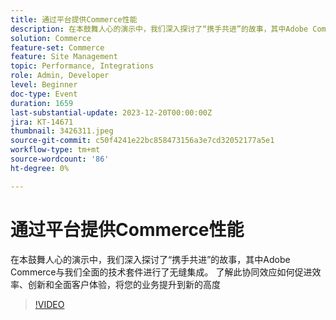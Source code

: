 ```yaml
---
title: 通过平台提供Commerce性能
description: 在本鼓舞人心的演示中，我们深入探讨了“携手共进”的故事，其中Adobe Commerce与我们全面的技术套件进行了无缝集成。 了解此协同效应如何促进效率、创新和全面客户体验，将您的业务提升到新的高度
solution: Commerce
feature-set: Commerce
feature: Site Management
topic: Performance, Integrations
role: Admin, Developer
level: Beginner
doc-type: Event
duration: 1659
last-substantial-update: 2023-12-20T00:00:00Z
jira: KT-14671
thumbnail: 3426311.jpeg
source-git-commit: c50f4241e22bc858473156a3e7cd32052177a5e1
workflow-type: tm+mt
source-wordcount: '86'
ht-degree: 0%

---
```



# 通过平台提供Commerce性能

在本鼓舞人心的演示中，我们深入探讨了“携手共进”的故事，其中Adobe Commerce与我们全面的技术套件进行了无缝集成。 了解此协同效应如何促进效率、创新和全面客户体验，将您的业务提升到新的高度

>[!VIDEO](https://video.tv.adobe.com/v/3426311/?learn=on)
